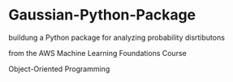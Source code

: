 # Gaussian-Python-Package

buildung a Python package for analyzing probability disrtibutons

from the AWS Machine Learning Foundations Course

Object-Oriented Programming
